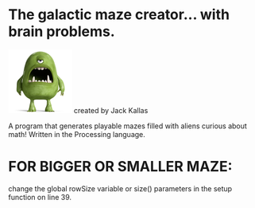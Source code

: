 # The galactic maze creator... with brain problems.
![alt text](/spaceMonster.png)
created by Jack Kallas

A program that generates playable mazes filled with aliens curious about math! Written in the Processing language.


# FOR BIGGER OR SMALLER MAZE:
 change the global rowSize variable or size() parameters in the setup function on line 39.
